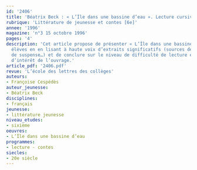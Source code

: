```yaml
---
id: '2406'
title: 'Béatrix Beck : « L’Île dans une bassine d’eau ». Lecture cursive '
rubrique: 'Littérature de jeunesse et contes [6e]'
annee: '1996'
magazine: 'n°3 15 octobre 1996'
pages: '4'
description: 'Cet article propose de présenter « L’Île dans une bassine d’eau » aux
  élèves en en lisant à haute voix d’extraits significatifs (sources de comique, d’émotion,
  de suspense…) et de conclure sur le niveau de difficulté de lecture et les centres
  d’intérêt de l’ouvrage.'
article_pdf: '2406.pdf'
revue: 'L’école des lettres des collèges'
auteurs:
- Françoise Cespédès
auteur_jeunesse:
- Béatrix Beck
disciplines:
- français
jeunesse:
- littérature jeunesse
niveau_etudes:
- sixième
oeuvres:
- L’Île dans une bassine d’eau
programmes:
- lecture - contes
siecles:
- 20e siècle
---
```

